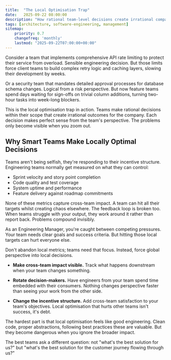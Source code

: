 ```yaml
---
title:  "The Local Optimisation Trap"
date:   2025-09-22 08:00:00
description: "How rational team-level decisions create irrational company-wide outcomes and why zooming out matters."
tags: [architecture, software-engineering, management]
sitemap:
    priority: 0.7
    changefreq: 'monthly'
    lastmod: "2025-09-22T07:00:00+00:00"
---
```


Consider a team that implements comprehensive API rate limiting to protect their service from overload. Sensible engineering decision. But those limits force client teams to build complex retry logic and caching layers, slowing their development by weeks.

Or a security team that mandates detailed approval processes for database schema changes. Logical from a risk perspective. But now feature teams spend days waiting for sign-offs on trivial column additions, turning two-hour tasks into week-long blockers.

This is the local optimisation trap in action. Teams make rational decisions within their scope that create irrational outcomes for the company. Each decision makes perfect sense from the team's perspective. The problems only become visible when you zoom out.

## Why Smart Teams Make Locally Optimal Decisions

Teams aren't being selfish, they're responding to their incentive structure. Engineering teams normally get measured on what they can control:

- Sprint velocity and story point completion
- Code quality and test coverage  
- System uptime and performance
- Feature delivery against roadmap commitments

None of these metrics capture cross-team impact. A team can hit all their targets whilst creating chaos elsewhere. The feedback loop is broken too. When teams struggle with your output, they work around it rather than report back. Problems compound invisibly.

As an Engineering Manager, you're caught between competing pressures. Your team needs clear goals and success criteria. But hitting those local targets can hurt everyone else.

Don't abandon local metrics; teams need that focus. Instead, force global perspective into local decisions.

- **Make cross-team impact visible.** Track what happens downstream when your team changes something.

- **Rotate decision-makers.** Have engineers from your team spend time embedded with their consumers. Nothing changes perspective faster than seeing your work from the other side.

- **Change the incentive structure.** Add cross-team satisfaction to your team's objectives. Local optimisation that hurts other teams isn't success, it's debt.

The hardest part is that local optimisation feels like good engineering. Clean code, proper abstractions, following best practices these are valuable. But they become dangerous when you ignore the broader impact.

The best teams ask a different question: not "what's the best solution for us?" but "what's the best solution for the customer journey flowing through us?"
